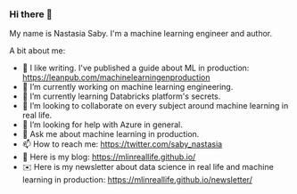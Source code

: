 ### Hi there 👋

My name is Nastasia Saby. I'm a machine learning engineer and author.

A bit about me:

- 📙 I like writing. I've published a guide about ML in production: https://leanpub.com/machinelearningenproduction
- 🔭 I’m currently working on machine learning engineering.
- 🌱 I’m currently learning Databricks platform's secrets.
- 👯 I’m looking to collaborate on every subject around machine learning in real life.
- 🤔 I’m looking for help with Azure in general.
- 💬 Ask me about machine learning in production.
- 📫 How to reach me: https://twitter.com/saby_nastasia
- 👀 Here is my blog: https://mlinreallife.github.io/
- ✉️ Here is my newsletter about data science in real life and machine learning in production: https://mlinreallife.github.io/newsletter/
